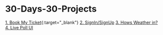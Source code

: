 # 30-Days-30-Projects

[1. Book My Ticket](https://pavankalyan-codes.github.io/30-Days-30-Projects/1%20Book%20My%20Ticket/){:target="_blank"}
[2. SignIn/SignUp](https://pavankalyan-codes.github.io/30-Days-30-Projects/2%20Signup-Signin/)
[3. Hows Weather in?](https://pavankalyan-codes.github.io/30-Days-30-Projects/3%20Hows%20weather%20in/)
[4. Live Poll UI](https://pavankalyan-codes.github.io/30-Days-30-Projects/4%20Live%20Poll/)

